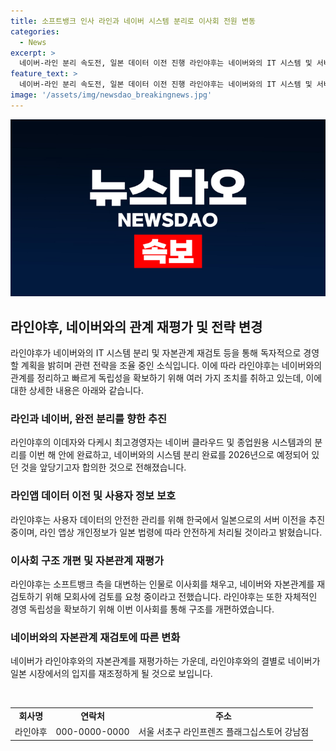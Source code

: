 ```yaml
---
title: 소프트뱅크 인사 라인과 네이버 시스템 분리로 이사회 전원 변동
categories:
  - News
excerpt: >
  네이버-라인 분리 속도전, 일본 데이터 이전 진행 라인야후는 네이버와의 IT 시스템 및 서비스 위탁 관계 종료를 통해 자체적 독립성을 강화하고 있음을 밝힘. 또한, 사용자 데이터의 일본 이전을 진행 중이며, 이사회 개편을 통해 소프트뱅크 입장을 대변하는 일본인 인사들로 구성된 이사진이 결정되었음. 자본관계 재검토 문제는 구체적 답변을 피하고 있지만, 네이버와의 관계 조정이 진행 중임을 시사. 이에 따라 네이버와 라인야후 간의 관계 정리와 일본 시장에서의 입지 변화가 예상된다.
feature_text: >
  네이버-라인 분리 속도전, 일본 데이터 이전 진행 라인야후는 네이버와의 IT 시스템 및 서비스 위탁 관계 종료를 통해 자체적 독립성을 강화하고 있음을 밝힘. 또한, 사용자 데이터의 일본 이전을 진행 중이며, 이사회 개편을 통해 소프트뱅크 입장을 대변하는 일본인 인사들로 구성된 이사진이 결정되었음. 자본관계 재검토 문제는 구체적 답변을 피하고 있지만, 네이버와의 관계 조정이 진행 중임을 시사. 이에 따라 네이버와 라인야후 간의 관계 정리와 일본 시장에서의 입지 변화가 예상된다.
image: '/assets/img/newsdao_breakingnews.jpg'
---
```


<p><img src="/assets/img/newsdao_breakingnews.jpg" alt="pcversion 속보" /></p>

<h2 data-ke-size="size26">라인야후, 네이버와의 관계 재평가 및 전략 변경</h2>

<p data-ke-size="size16">라인야후가 네이버와의 IT 시스템 분리 및 자본관계 재검토 등을 통해 독자적으로 경영할 계획을 밝히며 관련 전략을 조율 중인 소식입니다. 이에 따라 라인야후는 네이버와의 관계를 정리하고 빠르게 독립성을 확보하기 위해 여러 가지 조치를 취하고 있는데, 이에 대한 상세한 내용은 아래와 같습니다.</p>

<h3 data-ke-size="size24">라인과 네이버, 완전 분리를 향한 추진</h3>

<p data-ke-size="size16">라인야후의 이데자와 다케시 최고경영자는 네이버 클라우드 및 종업원용 시스템과의 분리를 이번 해 안에 완료하고, 네이버와의 시스템 분리 완료를 2026년으로 예정되어 있던 것을 앞당기고자 합의한 것으로 전해졌습니다.</p>

<h3 data-ke-size="size24">라인앱 데이터 이전 및 사용자 정보 보호</h3>

<p data-ke-size="size16">라인야후는 사용자 데이터의 안전한 관리를 위해 한국에서 일본으로의 서버 이전을 추진 중이며, 라인 앱상 개인정보가 일본 법령에 따라 안전하게 처리될 것이라고 밝혔습니다.</p>

<h3 data-ke-size="size24">이사회 구조 개편 및 자본관계 재평가</h3>

<p data-ke-size="size16">라인야후는 소프트뱅크 측을 대변하는 인물로 이사회를 채우고, 네이버와 자본관계를 재검토하기 위해 모회사에 검토를 요청 중이라고 전했습니다. 라인야후는 또한 자체적인 경영 독립성을 확보하기 위해 이번 이사회를 통해 구조를 개편하였습니다.</p>

<h3 data-ke-size="size24">네이버와의 자본관계 재검토에 따른 변화</h3>

<p data-ke-size="size16">네이버가 라인야후와의 자본관계를 재평가하는 가운데, 라인야후와의 결별로 네이버가 일본 시장에서의 입지를 재조정하게 될 것으로 보입니다.</p>

<p data-ke-size="size16">&nbsp;</p>

<table>
<tbody>
<tr>
<td style="text-align: center; height: 17px;"><b>회사명</b></td>
<td style="text-align: center; height: 17px;"><b>연락처</b></td>
<td style="text-align: center; height: 17px;"><b>주소</b></td>
</tr>
<tr>
<td style="text-align: center; height: 17px;">라인야후</td>
<td style="text-align: center; height: 17px;">000-0000-0000</td>
<td style="text-align: center; height: 17px;">서울 서초구 라인프렌즈 플래그십스토어 강남점</td>
</tr>
</tbody>
</table>

